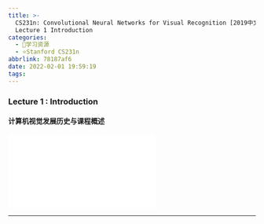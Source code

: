 ```yaml
---
title: >-
  CS231n: Convolutional Neural Networks for Visual Recognition [2019中文] -
  Lecture 1 Introduction
categories:
  - 🌙学习资源
  - ⭐Stanford CS231n
abbrlink: 78187af6
date: 2022-02-01 19:59:19
tags:
---
```


### Lecture 1 : Introduction

#### 计算机视觉发展历史与课程概述

<iframe src="//player.bilibili.com/player.html?aid=86713932&bvid=BV1K7411W7So&cid=148249804&page=1" scrolling="no" border="0" frameborder="no" framespacing="0" allowfullscreen="true"> </iframe>

<!--more-->

***
